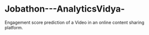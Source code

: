 # Jobathon---AnalyticsVidya-
Engagement score prediction of a Video in an online content sharing platform.
